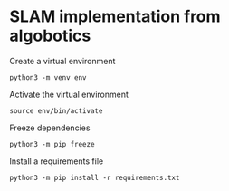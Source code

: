 # SLAM implementation from algobotics

Create a virtual environment
```
python3 -m venv env
```

Activate the virtual environment
```
source env/bin/activate
```

Freeze dependencies
```
python3 -m pip freeze
```

Install a requirements file
```
python3 -m pip install -r requirements.txt
```
